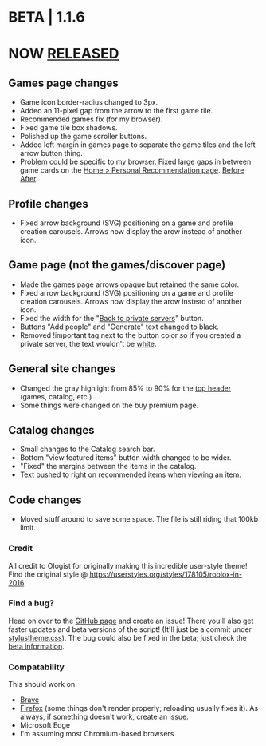 
# BETA | 1.1.6
# NOW [RELEASED]("https://github.com/anthony1x6000/ROBLOX2016stylus/releases/tag/1.1.6")
## Games page changes
- Game icon border-radius changed to 3px.  
- Added an 11-pixel gap from the arrow to the first game tile. 
- Recommended games fix (for my browser).
- Fixed game tile box shadows.
- Polished up the game scroller buttons.
- Added left margin in games page to separate the game tiles and the left arrow button thing. 
- Problem could be specific to my browser. Fixed large gaps in between game cards on the [Home > Personal Recommendation page](https://www.roblox.com/discover#/sortName/v2/Recommended%20For%20You). [Before](https://i.ibb.co/NVQQkd6/image.png) [After](https://ibb.co/sVd9v8f).
## Profile changes 
- Fixed arrow background (SVG) positioning on a game and profile creation carousels. Arrows now display the arow instead of another icon.
## Game page (not the games/discover page)
- Made the games page arrows opaque but retained the same color.
- Fixed arrow background (SVG) positioning on a game and profile creation carousels. Arrows now display the arow instead of another icon. 
- Fixed the width for the "[Back to private servers](https://imgur.com/a/JBuWZHp)" button.
- Buttons "Add people" and "Generate" text changed to black. 
- Removed !important tag next to the button color so if you created a private server, the text wouldn't be [white](https://i.ibb.co/PN8f5D7/image.png). 
## General site changes
- Changed the gray highlight from 85% to 90% for the [top header](https://i.ibb.co/r5tKqKX/image.png) (games, catalog, etc.) 
- Some things were changed on the buy premium page. 
## Catalog changes
- Small changes to the Catalog search bar.
- Bottom "view featured items" button width changed to be wider.
- "Fixed" the margins between the items in the catalog. 
- Text pushed to right on recommended items when viewing an item. 
## Code changes
- Moved stuff around to save some space. The file is still riding that 100kb limit. 

### Credit
All credit to Ologist for originally making this incredible user-style theme!
Find the original style @ https://userstyles.org/styles/178105/roblox-in-2016.
### Find a bug?
Head on over to the [GitHub page](https://github.com/anthony1x6000/ROBLOX2016stylus) and create an issue! There you'll also get faster updates and beta versions of the script! (It'll just be a commit under [stylustheme.css](https://github.com/anthony1x6000/ROBLOX2016stylus/blob/main/stylustheme.css)). The bug could also be fixed in the beta; just check the [beta information](https://github.com/anthony1x6000/ROBLOX2016stylus/blob/main/unreleasedChanges.md#beta--116).
### Compatability
This should work on 
- [Brave](https://brave.com/)
- [Firefox](https://firefox.com/) (some things don't render properly; reloading usually fixes it). 
As always, if something doesn't work, create an [issue](https://github.com/anthony1x6000/ROBLOX2016stylus/issues).
- Microsoft Edge
- I'm assuming most Chromium-based browsers